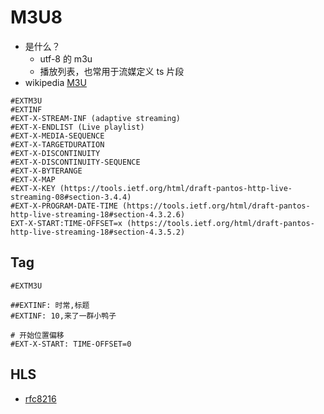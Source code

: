 # M3U8
* 是什么？
  * utf-8 的 m3u
  * 播放列表，也常用于流媒定义 ts 片段
* wikipedia [M3U](https://en.wikipedia.org/wiki/M3U)

```
#EXTM3U
#EXTINF
#EXT-X-STREAM-INF (adaptive streaming)
#EXT-X-ENDLIST (Live playlist)
#EXT-X-MEDIA-SEQUENCE
#EXT-X-TARGETDURATION
#EXT-X-DISCONTINUITY
#EXT-X-DISCONTINUITY-SEQUENCE
#EXT-X-BYTERANGE
#EXT-X-MAP
#EXT-X-KEY (https://tools.ietf.org/html/draft-pantos-http-live-streaming-08#section-3.4.4)
#EXT-X-PROGRAM-DATE-TIME (https://tools.ietf.org/html/draft-pantos-http-live-streaming-18#section-4.3.2.6)
EXT-X-START:TIME-OFFSET=x (https://tools.ietf.org/html/draft-pantos-http-live-streaming-18#section-4.3.5.2)
```

## Tag
```m3u8
#EXTM3U

##EXTINF: 时常,标题
#EXTINF: 10,来了一群小鸭子

# 开始位置偏移
#EXT-X-START: TIME-OFFSET=0
```

## HLS
* [rfc8216](https://tools.ietf.org/html/rfc8216)
